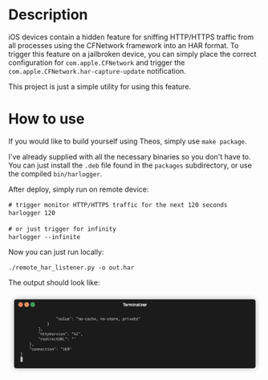 # Description

iOS devices contain a hidden feature for sniffing HTTP/HTTPS traffic from all processes using the CFNetwork framework
into an HAR format. To trigger this feature on a jailbroken device, you can simply place the correct configuration
for `com.apple.CFNetwork` and trigger the `com.apple.CFNetwork.har-capture-update` notification.

This project is just a simple utility for using this feature.

# How to use

If you would like to build yourself using Theos, simply use `make package`.

I've already supplied with all the necessary binaries so you don't have to. You can just install the `.deb` file found
in the `packages` subdirectory, or use the compiled `bin/harlogger`.

After deploy, simply run on remote device:

```shell
# trigger monitor HTTP/HTTPS traffic for the next 120 seconds
harlogger 120

# or just trigger for infinity
harlogger --infinite
```

Now you can just run locally:

```shell
./remote_har_listener.py -o out.har
```

The output should look like:

![](./example.gif)


